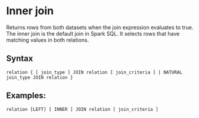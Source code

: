 # Inner join

Returns rows from both datasets when the join expression evaluates to true.
The inner join is the default join in Spark SQL.
It selects rows that have matching values in both relations.

## Syntax

    relation { [ join_type ] JOIN relation [ join_criteria ] | NATURAL join_type JOIN relation }

## Examples:

    relation [LEFT] [ INNER ] JOIN relation [ join_criteria ]
